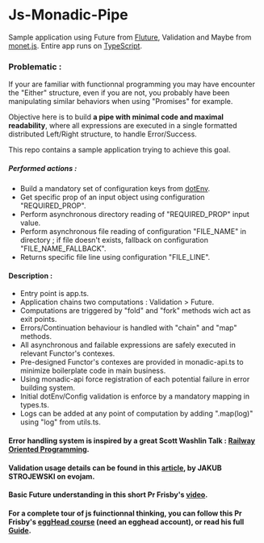 # Js-Monadic-Pipe

Sample application using Future from [Fluture](https://github.com/fluture-js/Fluture), Validation and Maybe from [monet.js](https://github.com/monet/monet.js/tree/master).
Entire app runs on [TypeScript](https://www.typescriptlang.org/).

### Problematic :

If your are familiar with functionnal programming you may have encounter the "Either" structure, even if you are not, you probably have been manipulating similar behaviors when using "Promises" for example.

Objective here is to build **a pipe with minimal code and maximal readability**, where all expressions are executed in a single formatted distributed Left/Right structure, to handle Error/Success.

This repo contains a sample application trying to achieve this goal.

##### Performed actions : 
  - Build a mandatory set of configuration keys from [dotEnv](https://www.npmjs.com/package/dotenv).
  - Get specific prop of an input object using configuration "REQUIRED_PROP".
  - Perform asynchronous directory reading of "REQUIRED_PROP" input value.
  - Perform asynchronous file reading of configuration "FILE_NAME" in directory ; if file doesn't exists, fallback on configuration "FILE_NAME_FALLBACK".
  - Returns specific file line using configuration "FILE_LINE".
  
#### Description :
  - Entry point is app.ts.
  - Application chains two computations : Validation > Future.
  - Computations are triggered by "fold" and "fork" methods wich act as exit points.
  - Errors/Continuation behaviour is handled with "chain" and "map" methods.
  - All asynchronous and failable expressions are safely executed in relevant Functor's contexes.
  - Pre-designed Functor's contexes are provided in monadic-api.ts to minimize boilerplate code in main business.
  - Using monadic-api force registration of each potential failure in error building system.
  - Initial dotEnv/Config validation is enforce by a mandatory mapping in types.ts.
  - Logs can be added at any point of computation by adding ".map(log)" using "log" from utils.ts.
  
  
  

#### Error handling system is inspired by a great Scott Washlin Talk : [Railway Oriented Programming](https://vimeo.com/97344498).

#### Validation usage details can be found in this [article](https://tech.evojam.com/2016/04/26/practical-intro-to-monads-in-javascript-validation/), by JAKUB STROJEWSKI on evojam.

#### Basic Future understanding in this short Pr Frisby's [video](https://vimeo.com/106008027).

#### For a complete tour of js fuinctionnal thinking, you can follow this Pr Frisby's [eggHead course](https://egghead.io/courses/professor-frisby-introduces-composable-functional-javascript) (need an egghead account), or read his full [Guide](https://github.com/MostlyAdequate/mostly-adequate-guide).
